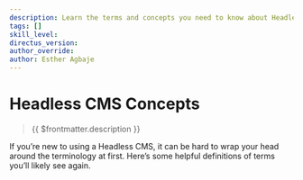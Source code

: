 ```yaml
---
description: Learn the terms and concepts you need to know about Headless CMS.
tags: []
skill_level:
directus_version:
author_override:
author: Esther Agbaje
---
```


# Headless CMS Concepts

> {{ $frontmatter.description }}

If you’re new to using a Headless CMS, it can be hard to wrap your head around the terminology at first. Here’s some
helpful definitions of terms you’ll likely see again.
